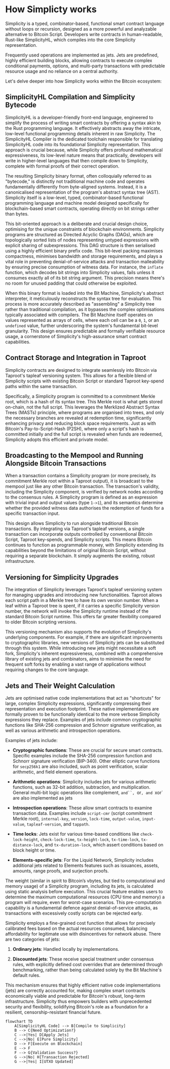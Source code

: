 # How Simplicty works

Simplicity is a typed, combinator-based, functional smart contract language without loops or recursion, designed as a more powerful and analyzable alternative to Bitcoin Script. Developers write contracts in human-readable, Rust-like SimplicityHL, which compiles into the core Simplicity representation.

Frequently used operations are implemented as jets. Jets are predefined, highly efficient building blocks, allowing contracts to execute complex conditional payments, options, and multi-party transactions with predictable resource usage and no reliance on a central authority.

Let's delve deeper into how Simplicity works within the Bitcoin ecosystem:
 
## SimplicityHL Compilation and Simplicity Bytecode

SimplicityHL is a developer-friendly front-end language, engineered to simplify the process of writing smart contracts by offering a syntax akin to the Rust programming language. It effectively abstracts away the intricate, low-level functional programming details inherent in raw Simplicity. The SimplicityHL Compiler is the dedicated toolchain responsible for translating SimplicityHL code into its foundational Simplicity representation. This approach is crucial because, while Simplicity offers profound mathematical expressiveness, its low-level nature means that practically, developers will write in higher-level languages that then compile down to Simplicity, complete with formal proofs of their correct operation.

The resulting Simplicity binary format, often colloquially referred to as "bytecode," is distinctly not traditional machine code and operates fundamentally differently from byte-aligned systems. Instead, it is a canonicalised representation of the program's abstract syntax tree (AST). Simplicity itself is a low-level, typed, combinator-based functional programming language and machine model designed specifically for blockchain-based smart contracts, operating directly on bit strings rather than bytes.

This bit-oriented approach is a deliberate and crucial design choice, optimising for the unique constraints of blockchain environments. Simplicity programs are structured as Directed Acyclic Graphs (DAGs), which are topologically sorted lists of nodes representing untyped expressions with explicit sharing of subexpressions. This DAG structure is then serialised using a highly efficient binary prefix code. This bit-level packing maximises compactness, minimises bandwidth and storage requirements, and plays a vital role in preventing denial-of-service attacks and transaction malleability by ensuring precise consumption of witness data. For instance, the `inflate` function, which decodes bit strings into Simplicity values, fails unless it consumes exactly all of its bit string argument. This precision means there's no room for unused padding that could otherwise be exploited.

When this binary format is loaded into the Bit Machine, Simplicity's abstract interpreter, it meticulously reconstructs the syntax tree for evaluation. This process is more accurately described as "assembling" a Simplicity tree rather than traditional compilation, as it bypasses the complex optimisations typically associated with compilers. The Bit Machine itself operates on values represented as arrays of cells, where each cell can be a `0`, `1`, or an `undefined` value, further underscoring the system's fundamental bit-level granularity. This design ensures predictable and formally verifiable resource usage, a cornerstone of Simplicity's high-assurance smart contract capabilities.

## Contract Storage and Integration in Taproot

Simplicity contracts are designed to integrate seamlessly into Bitcoin via Taproot's tapleaf versioning system. This allows for a flexible blend of Simplicity scripts with existing Bitcoin Script or standard Taproot key-spend paths within the same transaction.

Specifically, a Simplicity program is committed to a commitment Merkle root, which is a hash of its syntax tree. This Merkle root is what gets stored on-chain, not the full script. This leverages the Merklized Abstract Syntax Trees (MASTs) principle, where programs are organised into trees, and only the necessary branches are revealed at redemption time, significantly enhancing privacy and reducing block space requirements. Just as with Bitcoin's Pay-to-Script-Hash (P2SH), where only a script's hash is committed initially and the full script is revealed when funds are redeemed, Simplicity adopts this efficient and private model.

## Broadcasting to the Mempool and Running Alongside Bitcoin Transactions

When a transaction contains a Simplicity program (or more precisely, its commitment Merkle root within a Taproot output), it is broadcast to the mempool just like any other Bitcoin transaction. The transaction's validity, including the Simplicity component, is verified by network nodes according to the consensus rules. A Simplicity program is defined as an expression with trivial input and output values (type `1->1`), and its semantics determine whether the provided witness data authorises the redemption of funds for a specific transaction input.

This design allows Simplicity to run alongside traditional Bitcoin transactions. By integrating via Taproot's tapleaf versions, a single transaction can incorporate outputs controlled by conventional Bitcoin Script, Taproot key-spends, and Simplicity scripts. This means Bitcoin continues to function as programmable money, with Simplicity extending its capabilities beyond the limitations of original Bitcoin Script, without requiring a separate blockchain. It simply augments the existing, robust infrastructure.

## Versioning for Simplicity Upgrades

The integration of Simplicity leverages Taproot's tapleaf versioning system for managing upgrades and introducing new functionalities. Taproot allows each script path in a Merkle tree to have its own version number. When a leaf within a Taproot tree is spent, if it carries a specific Simplicity version number, the network will invoke the Simplicity runtime instead of the standard Bitcoin Script runtime. This offers far greater flexibility compared to older Bitcoin scripting versions.

This versioning mechanism also supports the evolution of Simplicity's underlying components. For example, if there are significant improvements to cryptographic libraries, new versions of Simplicity jets can be substituted through this system. While introducing new jets might necessitate a soft fork, Simplicity's inherent expressiveness, combined with a comprehensive library of existing jets and combinators, aims to minimise the need for frequent soft forks by enabling a vast range of applications without requiring changes to the core language.

## Jets and Their Weight Calculation

Jets are optimised native code implementations that act as "shortcuts" for large, complex Simplicity expressions, significantly compressing their representation and execution footprint. These native implementations are formally proven to be functionally identical to the more verbose Simplicity expressions they replace. Examples of jets include common cryptographic functions like SHA-256 compression and Schnorr signature verification, as well as various arithmetic and introspection operations.

Examples of jets include:

- **Cryptographic functions**: These are crucial for secure smart contracts. Specific examples include the SHA-256 compression function and Schnorr signature verification (BIP-340). Other elliptic curve functions for `secp256k1` are also included, such as point verification, scalar arithmetic, and field element operations.

- **Arithmetic operations**: Simplicity includes jets for various arithmetic functions, such as 32-bit addition, subtraction, and multiplication. General multi-bit logic operations like complement, `and``, `or`, and `xor` are also implemented as jets

- **Introspection operations**: These allow smart contracts to examine transaction data. Examples include `script-cmr` (script commitment Merkle root), `internal-key`, `version`, `lock-time`, `output-value`, `input-value`, `tapleaf-version`, and `tappath`.

- **Time locks**: Jets exist for various time-based conditions like `check-lock-height`, `check-lock-time`, `tx-height-lock`, `tx-time-lock`, `tx-distance-lock`, and `tx-duration-lock`, which assert conditions based on block height or time.

- **Elements-specific jets**: For the Liquid Network, Simplicity includes additional jets related to Elements features such as issuances, assets, amounts, range proofs, and surjection proofs.

The weight (similar in spirit to Bitcoin’s vbytes, but tied to computational and memory usage) of a Simplicity program, including its jets, is calculated using static analysis before execution. This crucial feature enables users to determine the maximum computational resources (CPU time and memory) a program will require, even for worst-case scenarios. This pre-computation capability is a fundamental defence against denial-of-service attacks, as transactions with excessively costly scripts can be rejected early.

Simplicity employs a fine-grained cost function that allows for precisely calibrated fees based on the actual resources consumed, balancing affordability for legitimate use with disincentives for network abuse. There are two categories of jets:

1. **Ordinary jets**: Handled locally by implementations.

2. **Discounted jets**: These receive special treatment under consensus rules, with explicitly defined cost overrides that are determined through benchmarking, rather than being calculated solely by the Bit Machine's default rules.

This mechanism ensures that highly efficient native code implementations (jets) are correctly accounted for, making complex smart contracts economically viable and predictable for Bitcoin's robust, long-term infrastructure. Simplicity thus empowers builders with unprecedented security and flexibility, solidifying Bitcoin's role as a foundation for a resilient, censorship-resistant financial future.

```mermaid
flowchart TD
    A[SimplicityHL Code] --> B[Compile to Simplicity]
    B --> C{Need Optimization?}
    C -->|Yes| D[Apply Jets]
    C -->|No| E[Pure Simplicity]
    D --> F[Execute on Blockchain]
    E --> F
    F --> G{Validation Success?}
    G -->|No| H[Transaction Rejected]
    G -->|Yes| I[UTXO Updated]
```
